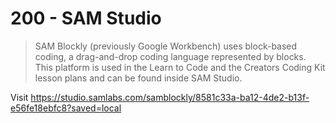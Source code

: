 # 200 - SAM Studio

> SAM Blockly (previously Google Workbench) uses block-based coding, a drag-and-drop coding language represented by blocks.
> This platform is used in the Learn to Code and the Creators Coding Kit lesson plans and can be found inside SAM Studio.

Visit https://studio.samlabs.com/samblockly/8581c33a-ba12-4de2-b13f-e56fe18ebfc8?saved=local

